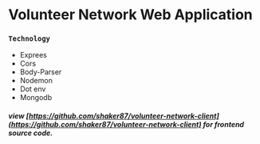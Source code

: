 # Volunteer Network Web Application
### `Technology` 
- Exprees
- Cors
- Body-Parser
- Nodemon
- Dot env
- Mongodb

##### view [https://github.com/shaker87/volunteer-network-client](https://github.com/shaker87/volunteer-network-client) for frontend source code.
